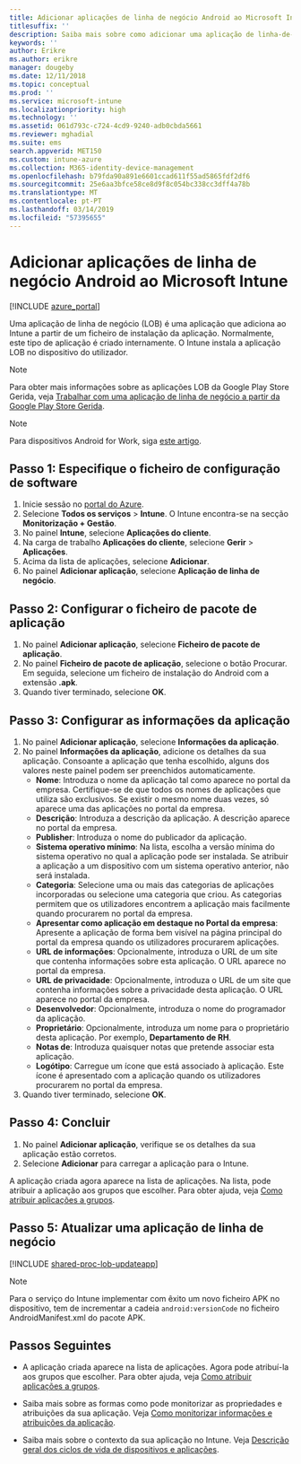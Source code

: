 ```yaml
---
title: Adicionar aplicações de linha de negócio Android ao Microsoft Intune
titlesuffix: ''
description: Saiba mais sobre como adicionar uma aplicação de linha-de-negócio (LOB) Android ao Microsoft Intune.
keywords: ''
author: Erikre
ms.author: erikre
manager: dougeby
ms.date: 12/11/2018
ms.topic: conceptual
ms.prod: ''
ms.service: microsoft-intune
ms.localizationpriority: high
ms.technology: ''
ms.assetid: 061d793c-c724-4cd9-9240-adb0cbda5661
ms.reviewer: mghadial
ms.suite: ems
search.appverid: MET150
ms.custom: intune-azure
ms.collection: M365-identity-device-management
ms.openlocfilehash: b79fda90a891e6601ccad611f55ad5865fdf2df6
ms.sourcegitcommit: 25e6aa3bfce58ce8d9f8c054bc338cc3dff4a78b
ms.translationtype: MT
ms.contentlocale: pt-PT
ms.lasthandoff: 03/14/2019
ms.locfileid: "57395655"
---
```

# <a name="add-an-android-line-of-business-app-to-microsoft-intune"></a>Adicionar aplicações de linha de negócio Android ao Microsoft Intune

[!INCLUDE [azure_portal](./includes/azure_portal.md)]

Uma aplicação de linha de negócio (LOB) é uma aplicação que adiciona ao Intune a partir de um ficheiro de instalação da aplicação. Normalmente, este tipo de aplicação é criado internamente. O Intune instala a aplicação LOB no dispositivo do utilizador. 

> [!Note]
> Para obter mais informações sobre as aplicações LOB da Google Play Store Gerida, veja [Trabalhar com uma aplicação de linha de negócio a partir da Google Play Store Gerida](apps-add-android-for-work.md?#working-with-a-line-of-business-app-from-the-managed-google-play-store). 

> [!Note]
> Para dispositivos Android for Work, siga [este artigo](https://docs.microsoft.com/intune/apps-add-android-for-work). 

## <a name="step-1-specify-the-software-setup-file"></a>Passo 1: Especifique o ficheiro de configuração de software

1. Inicie sessão no [portal do Azure](https://portal.azure.com).
2. Selecione **Todos os serviços** > **Intune**. O Intune encontra-se na secção **Monitorização + Gestão**.
3. No painel **Intune**, selecione **Aplicações do cliente**.
4. Na carga de trabalho **Aplicações do cliente**, selecione **Gerir** > **Aplicações**.
5. Acima da lista de aplicações, selecione **Adicionar**.
6. No painel **Adicionar aplicação**, selecione **Aplicação de linha de negócio**.

## <a name="step-2-configure-the-app-package-file"></a>Passo 2: Configurar o ficheiro de pacote de aplicação

1. No painel **Adicionar aplicação**, selecione **Ficheiro de pacote de aplicação**.
2. No painel **Ficheiro de pacote de aplicação**, selecione o botão Procurar. Em seguida, selecione um ficheiro de instalação do Android com a extensão **.apk**.
3. Quando tiver terminado, selecione **OK**.


## <a name="step-3-configure-app-information"></a>Passo 3: Configurar as informações da aplicação

1. No painel **Adicionar aplicação**, selecione **Informações da aplicação**.
2. No painel **Informações da aplicação**, adicione os detalhes da sua aplicação. Consoante a aplicação que tenha escolhido, alguns dos valores neste painel podem ser preenchidos automaticamente.
    - **Nome**: Introduza o nome da aplicação tal como aparece no portal da empresa. Certifique-se de que todos os nomes de aplicações que utiliza são exclusivos. Se existir o mesmo nome duas vezes, só aparece uma das aplicações no portal da empresa.
    - **Descrição**: Introduza a descrição da aplicação. A descrição aparece no portal da empresa.
    - **Publisher**: Introduza o nome do publicador da aplicação.
    - **Sistema operativo mínimo**: Na lista, escolha a versão mínima do sistema operativo no qual a aplicação pode ser instalada. Se atribuir a aplicação a um dispositivo com um sistema operativo anterior, não será instalada.
    - **Categoria**: Selecione uma ou mais das categorias de aplicações incorporadas ou selecione uma categoria que criou. As categorias permitem que os utilizadores encontrem a aplicação mais facilmente quando procurarem no portal da empresa.
    - **Apresentar como aplicação em destaque no Portal da empresa**: Apresente a aplicação de forma bem visível na página principal do portal da empresa quando os utilizadores procurarem aplicações.
    - **URL de informações**: Opcionalmente, introduza o URL de um site que contenha informações sobre esta aplicação. O URL aparece no portal da empresa.
    - **URL de privacidade**: Opcionalmente, introduza o URL de um site que contenha informações sobre a privacidade desta aplicação. O URL aparece no portal da empresa.
    - **Desenvolvedor**: Opcionalmente, introduza o nome do programador da aplicação.
    - **Proprietário**: Opcionalmente, introduza um nome para o proprietário desta aplicação. Por exemplo, **Departamento de RH**.
    - **Notas de**: Introduza quaisquer notas que pretende associar esta aplicação.
    - **Logótipo**: Carregue um ícone que está associado à aplicação. Este ícone é apresentado com a aplicação quando os utilizadores procurarem no portal da empresa.
3. Quando tiver terminado, selecione **OK**.

## <a name="step-4-finish-up"></a>Passo 4: Concluir

1. No painel **Adicionar aplicação**, verifique se os detalhes da sua aplicação estão corretos.
2. Selecione **Adicionar** para carregar a aplicação para o Intune.

A aplicação criada agora aparece na lista de aplicações. Na lista, pode atribuir a aplicação aos grupos que escolher. Para obter ajuda, veja [Como atribuir aplicações a grupos](apps-deploy.md).

## <a name="step-5-update-a-line-of-business-app"></a>Passo 5: Atualizar uma aplicação de linha de negócio

[!INCLUDE [shared-proc-lob-updateapp](./includes/shared-proc-lob-updateapp.md)]

> [!Note]
> Para o serviço do Intune implementar com êxito um novo ficheiro APK no dispositivo, tem de incrementar a cadeia `android:versionCode` no ficheiro AndroidManifest.xml do pacote APK.

## <a name="next-steps"></a>Passos Seguintes

- A aplicação criada aparece na lista de aplicações. Agora pode atribuí-la aos grupos que escolher. Para obter ajuda, veja [Como atribuir aplicações a grupos](apps-deploy.md).

- Saiba mais sobre as formas como pode monitorizar as propriedades e atribuições da sua aplicação. Veja [Como monitorizar informações e atribuições da aplicação](apps-monitor.md).

- Saiba mais sobre o contexto da sua aplicação no Intune. Veja [Descrição geral dos ciclos de vida de dispositivos e aplicações](introduction-device-app-lifecycles.md).
